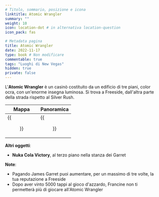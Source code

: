 ```yaml
---
# Titolo, sommario, posizione e icona
linktitle: Atomic Wrangler
summary: ""
weight: 10
icon: location-dot # in alternativa location-question
icon_pack: fas

# Metadata pagina
title: Atomic Wrangler
date: 2022-11-17
type: book # Non modificare
commentable: true
tags: "Luoghi di New Vegas"
hidden: true
private: false
---
```


<div class="fnv">

L'**Atomic Wrangler** è un casinò costituito da un edificio di tre piani, color ocra, con un'enorme insegna luminosa. Si trova a Freeside, dall'altra parte della strada rispetto al Silver Rush.

| Mappa | Panoramica |
| ----- | ---------- |
|  {{<figure src="fnv/Atomic_Wrangler_Casino_map.webp">}}     |  {{<figure src="fnv/Atomic_Wrangler_Casino.webp">}}          | 

**Altri oggetti**:
- **Nuka Cola Victory**, al terzo piano nella stanza dei Garret

**Note**:
- Pagando James Garret puoi aumentare, per un massimo di tre volte, la tua reputazione a Freeside
- Dopo aver vinto 5000 tappi al gioco d'azzardo, Francine non ti permetterà più di giocare all'Atomic Wrangler

</div>

